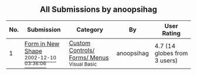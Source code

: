 ﻿<div align="center">

## All Submissions by anoopsihag

</div>

No.  | Submission | Category | By   | User Rating
---- | ---------- | -------- | ---- | -----------
1 | [Form in  New Shape<br /><sup>2002-12-10 03:36:06</sup>](https://github.com/Planet-Source-Code/anoopsihag-form-in-new-shape__1-41458) | [Custom Controls/ Forms/  Menus<br /><sup>Visual Basic</sup>](../ByCategory/custom-controls-forms-menus__1-4.md) | anoopsihag | 4.7 (14 globes from 3 users)
